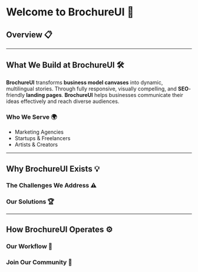 # Welcome to BrochureUI 🌟

## Overview 📋

---

## What We Build at BrochureUI 🛠️

**BrochureUI** transforms **business model canvases** into dynamic, multilingual stories. Through fully responsive, visually compelling, and **SEO**-friendly **landing pages**. **BrochureUI** helps businesses communicate their ideas effectively and reach diverse audiences.

### Who We Serve 🌍

- Marketing Agencies
- Startups & Freelancers
- Artists & Creators

---

## Why BrochureUI Exists 💡

### The Challenges We Address ⚠️

### Our Solutions 🏆

---

## How BrochureUI Operates ⚙️

### Our Workflow 🔄

### Join Our Community 🤝

